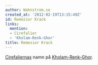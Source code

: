 ```yaml
---
author: Wahnstrom.se
created_at: '2012-02-19T13:15:49Z'
id: Remezior Krack
links:
  mention:
  - Cirefalier
  - 'Kholam-Renk-Ghor'
title: Remezior Krack
---
```


[Cirefaliernas] namn på [Kholam-Renk-Ghor].

  [Cirefaliernas]: Cirefalier
  [Kholam-Renk-Ghor]: Kholam-Renk-Ghor